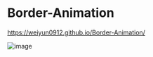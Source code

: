 # Border-Animation

https://weiyun0912.github.io/Border-Animation/

![image](https://user-images.githubusercontent.com/42636085/174338364-15975e4f-a5fc-498e-876d-35c567865572.png)
